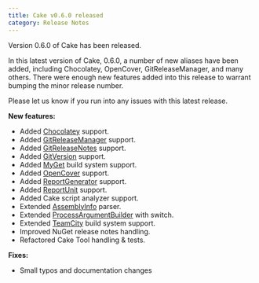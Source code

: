 ```yaml
---
title: Cake v0.6.0 released
category: Release Notes
---
```


Version 0.6.0 of Cake has been released.

In this latest version of Cake, 0.6.0, a number of new aliases have been added, including Chocolatey, OpenCover, GitReleaseManager, and many others.  There were enough new features added into this release to warrant bumping the minor release number.

Please let us know if you run into any issues with this latest release.

<!--excerpt-->

**New features:**

* Added [Chocolatey](dsl://chocolatey) support.
* Added [GitReleaseManager](dsl://gitreleasemanager) support.
* Added [GitReleaseNotes](dsl://gitreleasenotes) support.
* Added [GitVersion](dsl://gitversion) support.
* Added [MyGet](dsl://build-system) build system support.
* Added [OpenCover](dsl://opencover) support.
* Added [ReportGenerator](dsl://reportgenerator) support.
* Added [ReportUnit](dsl://reportunit) support.
* Added Cake script analyzer support.
* Extended [AssemblyInfo](api://cake.common.solution.project.properties) parser.
* Extended [ProcessArgumentBuilder](api://cake.core.io.arguments) with switch.
* Extended [TeamCity](dsl://build-system) build system support.
* Improved NuGet release notes handling.
* Refactored Cake Tool handling & tests.

**Fixes:**

* Small typos and documentation changes